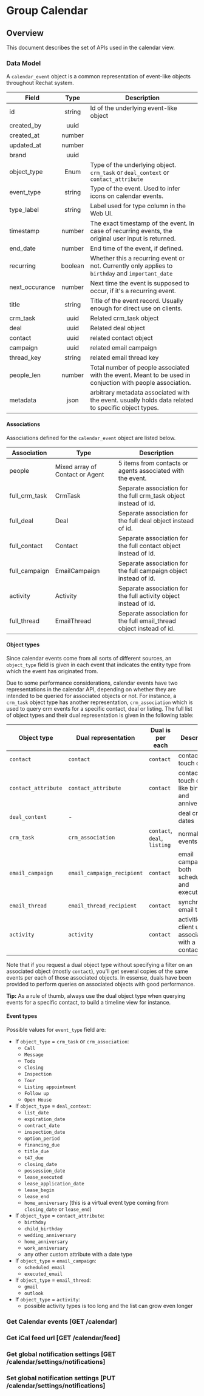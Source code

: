 # Group Calendar

## Overview

This document describes the set of APIs used in the calendar view.

### Data Model

A `calendar_event` object is a common representation of event-like objects throughout Rechat system.

| Field          |  Type   | Description                                                                                               |
| -------------- | :-----: | --------------------------------------------------------------------------------------------------------- |
| id             | string  | Id of the underlying event-like object                                                                    |
| created_by     |  uuid   |                                                                                                           |
| created_at     | number  |                                                                                                           |
| updated_at     | number  |                                                                                                           |
| brand          |  uuid   |                                                                                                           |
| object_type    |  Enum   | Type of the underlying object. `crm_task` or `deal_context` or `contact_attribute`                        |
| event_type     | string  | Type of the event. Used to infer icons on calendar events.                                                |
| type_label     | string  | Label used for type column in the Web UI.                                                                 |
| timestamp      | number  | The exact timestamp of the event. In case of recurring events, the original user input is returned.       |
| end_date       | number  | End time of the event, if defined.                                                                        |
| recurring      | boolean | Whether this a recurring event or not. Currently only applies to `birthday` and `important_date`          |
| next_occurance | number  | Next time the event is supposed to occur, if it's a recurring event.                                      |
| title          | string  | Title of the event record. Usually enough for direct use on clients.                                      |
| crm_task       |  uuid   | Related crm_task object                                                                                   |
| deal           |  uuid   | Related deal object                                                                                       |
| contact        |  uuid   | related contact object                                                                                    |
| campaign       |  uuid   | related email campaign                                                                                    |
| thread_key     | string  | related email thread key                                                                                  |
| people_len     | number  | Total number of people associated with the event. Meant to be used in conjuction with people association. |
| metadata       |  json   | arbitrary metadata associated with the event. usually holds data related to specific object types.        |

#### Associations

Associations defined for the `calendar_event` object are listed below.

| Association   | Type                            | Description                                                          |
| ------------- | ------------------------------- | -------------------------------------------------------------------- |
| people        | Mixed array of Contact or Agent | 5 items from contacts or agents associated with the event.           |
| full_crm_task | CrmTask                         | Separate association for the full crm_task object instead of id.     |
| full_deal     | Deal                            | Separate association for the full deal object instead of id.         |
| full_contact  | Contact                         | Separate association for the full contact object instead of id.      |
| full_campaign | EmailCampaign                   | Separate association for the full campaign object instead of id.     |
| activity      | Activity                        | Separate association for the full activity object instead of id.     |
| full_thread   | EmailThread                     | Separate association for the full email_thread object instead of id. |

#### Object types

Since calendar events come from all sorts of different sources, an `object_type` field is given in each event that indicates the entity type from which the event has originated from.

Due to some performance considerations, calendar events have two representations in the calendar API, depending on whether they are intended to be queried for associated objects or not. For instance, a `crm_task` object type has another representation, `crm_association` which is used to query crm events for a specific contact, deal or listing. The full list of object types and their dual representation is given in the following table:

| Object type         | Dual representation        | Dual is per each             | Description                                          |
| ------------------- | -------------------------- | ---------------------------- | ---------------------------------------------------- |
| `contact`           | `contact`                  | `contact`                    | contact next touch dates                             |
| `contact_attribute` | `contact_attribute`        | `contact`                    | contact touch dates like birthdays and anniversaries |
| `deal_context`      | -                          |                              | deal critical dates                                  |
| `crm_task`          | `crm_association`          | `contact`, `deal`, `listing` | normal CRM events                                    |
| `email_campaign`    | `email_campaign_recipient` | `contact`                    | email campaigns, both scheduled and executed         |
| `email_thread`      | `email_thread_recipient`   | `contact`                    | synchronized email threads                           |
| `activity`          | `activity`                 | `contact`                    | activities of client users associated with a contact |

Note that if you request a dual object type without specifying a filter on an associated object (mostly `contact`), you'll get several copies of the same events per each of those associated objects. In essense, duals have been provided to perform queries on associated objects with good performance.

**Tip:** As a rule of thumb, always use the dual object type when querying events for a specific contact, to build a timeline view for instance.

#### Event types

Possible values for `event_type` field are:

- If `object_type` = `crm_task` or `crm_association`:
  - `Call`
  - `Message`
  - `Todo`
  - `Closing`
  - `Inspection`
  - `Tour`
  - `Listing appointment`
  - `Follow up`
  - `Open House`
- If `object_type` = `deal_context`:
  - `list_date`
  - `expiration_date`
  - `contract_date`
  - `inspection_date`
  - `option_period`
  - `financing_due`
  - `title_due`
  - `t47_due`
  - `closing_date`
  - `possession_date`
  - `lease_executed`
  - `lease_application_date`
  - `lease_begin`
  - `lease_end`
  - `home_anniversary` (this is a virtual event type coming from `closing_date` or `lease_end`)
- If `object_type` = `contact_attribute`:
  - `birthday`
  - `child_birthday`
  - `wedding_anniversary`
  - `home_anniversary`
  - `work_anniversary`
  - any other custom attribute with a date type
- If `object_type` = `email_campaign`:
  - `scheduled_email`
  - `executed_email`
- If `object_type` = `email_thread`:
  - `gmail`
  - `outlook`
- If `object_type` = `activity`:
  - possible activity types is too long and the list can grow even longer

### Get Calendar events [GET /calendar]
<!-- include(tests/analytics/getCalendar.md) -->

### Get iCal feed url [GET /calendar/feed]
<!-- include(tests/analytics/getCalendarFeedUrl.md) -->

### Get global notification settings [GET /calendar/settings/notifications]
<!-- include(tests/analytics/getCalendarNotificationSettings.md) -->

### Set global notification settings [PUT /calendar/settings/notifications]
<!-- include(tests/analytics/setCalendarNotificationSettings.md) -->

